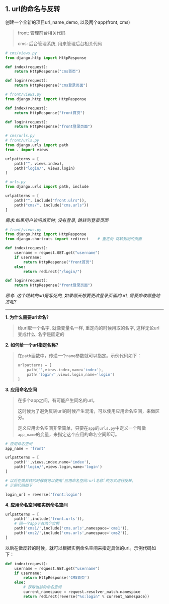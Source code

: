 ## 1. url的命名与反转

创建一个全新的项目url_name_demo, 以及两个app(front, cms)

> front: 管理前台相关代码
>
> cms: 后台管理系统, 用来管理后台相关代码

```python
# cms/views.py
from django.http import HttpResponse

def index(request):
    return HttpResponse("cms首页")

def login(request):
    return HttpResponse("cms登录页面")
```

```python
# front/views.py
from django.http import HttpResponse

def index(request):
    return HttpResponse("front首页")

def login(request):
    return HttpResponse("front登录页面")
```

```python
# cms/urls.py
# front/urls.py
from django.urls import path
from . import views

urlpatterns = [
    path("", views.index),
    path("login/", views.login)
]
```

```python
# urls.py
from django.urls import path, include

urlpatterns = [
    path("", include("front.ulrs")),
    path("cms/", include("cms.urls"))
]
```

*需求:如果用户访问首页时, 没有登录, 跳转到登录页面*

```python
# front/views.py
from django.http import HttpResponse
from django.shortcuts import redirect    # 重定向 跳转到别的页面

def index(request):
    username = request.GET.get("username")
    if username:
    	return HttpResponse("front首页")
    else:
        return redirect("/login/")

def login(request):
    return HttpResponse("front登录页面")
```

*思考: 这个跳转的url是写死的, 如果哪天想要更改登录页面的url, 需要修改哪些地方呢?*

------

**1. 为什么需要url命名?**

> 给url取一个名字, 就像变量名一样, 重定向的时候用取的名字, 这样无论url变成什么, 名字是固定的

**2. 如何给一个url指定名称?**

> 在`path`函数中，传递一个`name`参数就可以指定。示例代码如下：
>
> ```python
> urlpatterns = [
>     path('',views.index,name='index'),
>     path('login/',views.login,name='login')
> ]
> ```

**3. 应用命名空间**

> 在多个app之间，有可能产生同名的url。
>
> 这时候为了避免反转url的时候产生混淆，可以使用应用命名空间，来做区分。
>
> 定义应用命名空间非常简单，只要在`app`的`urls.py`中定义一个叫做`app_name`的变量，来指定这个应用的命名空间即可。

```python
# 应用命名空间
app_name = 'front'

urlpatterns = [
    path('',views.index,name='index'),
    path('login/',views.login,name='login')
]
```

```python
# 以后在做反转的时候就可以使用`应用命名空间:url名称`的方式进行反转。
# 示例代码如下

login_url = reverse('front:login')
```

**4. 应用命名空间和实例命名空间**

```python
urlpatterns = [
    path('',include('front.urls')),
    # 同一个app下有两个实例
    path('cms1/',include('cms.urls',namespace='cms1')),
    path('cms2/',include('cms.urls',namespace='cms2')),
]
```

以后在做反转的时候，就可以根据实例命名空间来指定具体的url。示例代码如下：

```python
def index(request):
    username = request.GET.get("username")
    if username:
        return HttpResponse('CMS首页')
    else:
        # 获取当前的命名空间
        current_namespace = request.resolver_match.namespace
        return redirect(reverse("%s:login" % current_namespace))
```

